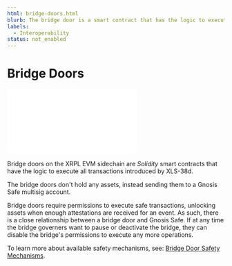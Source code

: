 ```yaml
---
html: bridge-doors.html
blurb: The bridge door is a smart contract that has the logic to execute transactions introduced by XLS-38d. 
labels:
  - Interoperability
status: not_enabled
---
```

# Bridge Doors

<embed src="/snippets/_evm-sidechain-disclaimer.md" />

Bridge doors on the XRPL EVM sidechain are _Solidity_ smart contracts that have the logic to execute all transactions introduced by XLS-38d.

The bridge doors don't hold any assets, instead sending them to a Gnosis Safe multisig account.

Bridge doors require permissions to execute safe transactions, unlocking assets when enough attestations are received for an event. As such, there is a close relationship between a bridge door and Gnosis Safe. If at any time the bridge governers want to pause or deactivate the bridge, they can disable the bridge's permissions to execute any more operations.

To learn more about available safety mechanisms, see: [Bridge Door Safety Mechanisms](bridge-door-safety-mechanisms.md).